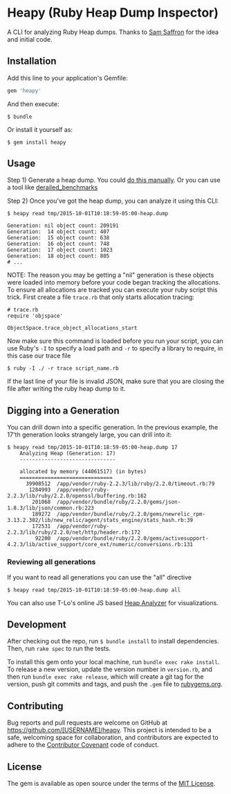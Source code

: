 # Heapy (Ruby Heap Dump Inspector)

A CLI for analyzing Ruby Heap dumps. Thanks to [Sam Saffron](http://samsaffron.com/archive/2015/03/31/debugging-memory-leaks-in-ruby) for the idea and initial code.

## Installation

Add this line to your application's Gemfile:

```ruby
gem 'heapy'
```

And then execute:

    $ bundle

Or install it yourself as:

    $ gem install heapy

## Usage

Step 1) Generate a heap dump. You could [do this manually](http://samsaffron.com/archive/2015/03/31/debugging-memory-leaks-in-ruby). Or you can use a tool like [derailed_benchmarks](https://github.com/schneems/derailed_benchmarks)

Step 2) Once you've got the heap dump, you can analyze it using this CLI:

```
$ heapy read tmp/2015-10-01T10:18:59-05:00-heap.dump

Generation: nil object count: 209191
Generation:  14 object count: 407
Generation:  15 object count: 638
Generation:  16 object count: 748
Generation:  17 object count: 1023
Generation:  18 object count: 805
# ...
```

NOTE: The reason you may be getting a "nil" generation is these objects were loaded into memory before your code began tracking the allocations. To ensure all allocations are tracked you can execute your ruby script this trick. First create a file `trace.rb` that only starts allocation tracing:

```
# trace.rb
require 'objspace'

ObjectSpace.trace_object_allocations_start
```

Now make sure this command is loaded before you run your script, you can use Ruby's `-I` to specify a load path and `-r` to specify a library to require, in this case our trace file

```
$ ruby -I ./ -r trace script_name.rb
```

If the last line of your file is invalid JSON, make sure that you are closing the file after writing the ruby heap dump to it.

## Digging into a Generation

You can drill down into a specific generation. In the previous example, the 17'th generation looks strangely large, you can drill into it:


```
$ heapy read tmp/2015-10-01T10:18:59-05:00-heap.dump 17
    Analyzing Heap (Generation: 17)
    -------------------------------

    allocated by memory (44061517) (in bytes)
    ==============================
      39908512  /app/vendor/ruby-2.2.3/lib/ruby/2.2.0/timeout.rb:79
       1284993  /app/vendor/ruby-2.2.3/lib/ruby/2.2.0/openssl/buffering.rb:182
        201068  /app/vendor/bundle/ruby/2.2.0/gems/json-1.8.3/lib/json/common.rb:223
        189272  /app/vendor/bundle/ruby/2.2.0/gems/newrelic_rpm-3.13.2.302/lib/new_relic/agent/stats_engine/stats_hash.rb:39
        172531  /app/vendor/ruby-2.2.3/lib/ruby/2.2.0/net/http/header.rb:172
         92200  /app/vendor/bundle/ruby/2.2.0/gems/activesupport-4.2.3/lib/active_support/core_ext/numeric/conversions.rb:131
```

### Reviewing all generations

If you want to read all generations you can use the "all" directive

```
$ heapy read tmp/2015-10-01T10:18:59-05:00-heap.dump all
```

You can also use T-Lo's online JS based [Heap Analyzer](http://tenderlove.github.io/heap-analyzer/) for visualizations.

## Development

After checking out the repo, run `$ bundle install` to install dependencies. Then, run `rake spec` to run the tests.

To install this gem onto your local machine, run `bundle exec rake install`. To release a new version, update the version number in `version.rb`, and then run `bundle exec rake release`, which will create a git tag for the version, push git commits and tags, and push the `.gem` file to [rubygems.org](https://rubygems.org).

## Contributing

Bug reports and pull requests are welcome on GitHub at https://github.com/[USERNAME]/heapy. This project is intended to be a safe, welcoming space for collaboration, and contributors are expected to adhere to the [Contributor Covenant](contributor-covenant.org) code of conduct.


## License

The gem is available as open source under the terms of the [MIT License](http://opensource.org/licenses/MIT).

